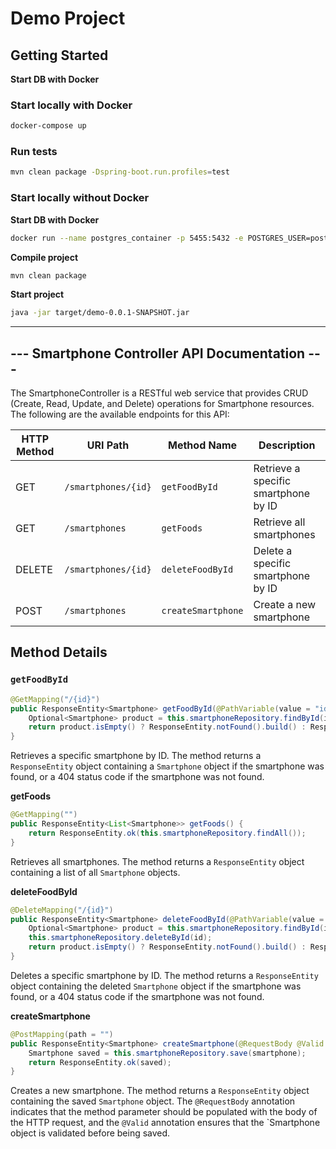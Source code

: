 # Demo Project

## Getting Started

**Start DB with Docker**

### Start locally with Docker

```bash
docker-compose up
```

### Run tests

```bash
mvn clean package -Dspring-boot.run.profiles=test
```

### Start locally without Docker

**Start DB with Docker**

```bash
docker run --name postgres_container -p 5455:5432 -e POSTGRES_USER=postgres -e POSTGRES_PASSWORD=postgres -e POSTGRES_DB=db -d postgres
```

**Compile project**

```bash
mvn clean package
```

**Start project**

```bash
java -jar target/demo-0.0.1-SNAPSHOT.jar
```
------------------------------------------------------------------------------------------------------------------------
---                                     Smartphone Controller API Documentation                                      ---
------------------------------------------------------------------------------------------------------------------------
The SmartphoneController is a RESTful web service that provides CRUD (Create, Read, Update, and Delete) operations for Smartphone resources. The following are the available endpoints for this API:

| HTTP Method | URI Path            | Method Name               | Description                                          |
|-------------|---------------------|---------------------------|------------------------------------------------------|
| GET         | `/smartphones/{id}` | `getFoodById`             | Retrieve a specific smartphone by ID                 |
| GET         | `/smartphones`      | `getFoods`                | Retrieve all smartphones                             |
| DELETE      | `/smartphones/{id}` | `deleteFoodById`          | Delete a specific smartphone by ID                   |
| POST        | `/smartphones`      | `createSmartphone`        | Create a new smartphone                              |

## Method Details

### `getFoodById`

```java
@GetMapping("/{id}")
public ResponseEntity<Smartphone> getFoodById(@PathVariable(value = "id") Long id) {
    Optional<Smartphone> product = this.smartphoneRepository.findById(id);
    return product.isEmpty() ? ResponseEntity.notFound().build() : ResponseEntity.ok(product.get());
}
```

Retrieves a specific smartphone by ID. The method returns a `ResponseEntity` object containing a `Smartphone` object if the smartphone was found, or a 404 status code if the smartphone was not found.

**getFoods**
```java
@GetMapping("")
public ResponseEntity<List<Smartphone>> getFoods() {
    return ResponseEntity.ok(this.smartphoneRepository.findAll());
}
```

Retrieves all smartphones. The method returns a `ResponseEntity` object containing a list of all `Smartphone` objects.

**deleteFoodById**
```java
@DeleteMapping("/{id}")
public ResponseEntity<Smartphone> deleteFoodById(@PathVariable(value = "id") Long id) {
    Optional<Smartphone> product = this.smartphoneRepository.findById(id);
    this.smartphoneRepository.deleteById(id);
    return product.isEmpty() ? ResponseEntity.notFound().build() : ResponseEntity.ok(product.get());
}
```


Deletes a specific smartphone by ID. The method returns a `ResponseEntity` object containing the deleted `Smartphone` object if the smartphone was found, or a 404 status code if the smartphone was not found.

**createSmartphone**
```java
@PostMapping(path = "")
public ResponseEntity<Smartphone> createSmartphone(@RequestBody @Valid Smartphone smartphone) {
    Smartphone saved = this.smartphoneRepository.save(smartphone);
    return ResponseEntity.ok(saved);
}
```

Creates a new smartphone. The method returns a `ResponseEntity` object containing the saved `Smartphone` object. The `@RequestBody` annotation indicates that the method parameter should be populated with the body of the HTTP request, and the `@Valid` annotation ensures that the `Smartphone object is validated before being saved.


